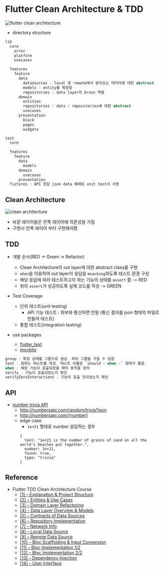 # Flutter Clean Architecture & TDD
![flutter clean architecture](https://trello-attachments.s3.amazonaws.com/5fe87c8780781a6ad73871c5/530x646/b53cb45d90b5cb4546f9985363f469c2/%E1%84%89%E1%85%B3%E1%84%8F%E1%85%B3%E1%84%85%E1%85%B5%E1%86%AB%E1%84%89%E1%85%A3%E1%86%BA_2020-12-27_%E1%84%8B%E1%85%A9%E1%84%92%E1%85%AE_9.16.08.png)

- directory structure
```dart
lib
  core
    error
    platform
    usecases

  features
    feature
      data
        datasources : local 및 remote에서 받아오는 데이터에 대한 abstract
        models : entity를 확장함
        repositories : data layer의 brain 역할
      domain
        entities
        repositories : data / repositories에 대한 abstract
        usecases
      presentation
        block
        pages
        widgets

test
  core

  features
    feature
      data
        models
      domain
        usecases
      presentation
  fixtures : API 응답 json data 예제로 unit test시 사용
```

## Clean Architecture
![clean architecture](https://trello-attachments.s3.amazonaws.com/5c47e778dc999b7f99c70736/5fe87c8780781a6ad73871c5/d1714a84d736d802c7f73ec655a84cde/%EC%8A%A4%ED%81%AC%EB%A6%B0%EC%83%B7_2020-12-27_%EC%98%A4%ED%9B%84_11.05.32.png)
- 바깥 레이어들은 안쪽 레이어에 의존성을 가짐
- 구현시 안쪽 레이어 부터 구현해야함

## TDD
- 개발 순서(RED -> Green -> Refactor)
  - Clean Architecture의 out layer에 대한 abstract class를 구현
  - `when`을 이용하여 out layer의 응답을 `moacking`하도록 테스트 환경 구성
  - 해당 응답에 따라 테스트하고자 하는 기능의 상태를 `assert` 함 -> RED
  - 위의 `assert`가 성공하도록 실제 코드를 작성 -> GREEN

- Test Coverage
  - 단위 테스트(unit testing)
    - API 기능 테스트 : 외부와 통신하면 안됨 (통신 결과를 json 형태의 파일로 만들어 테스트)
  - 통합 테스트(integration testing)

- use packages
  - [flutter_text](https://api.flutter.dev/flutter/flutter_test/flutter_test-library.html)
  - [mockito](https://pub.dev/packages/mockito)
```dart
group : 특정 상태를 그룹으로 생성. 하위 그룹을 가질 수 있음
test : 원하는 테스트를 작성. 테스트 이름은 `should ~ when ~` 형태가 좋음.
when : 해당 기능이 호출되었을 때의 동작을 정의
verify : 기능이 호출되었는지 확인
verifyZeroInteractions : 기능이 호출 안되었는지 확인
```

## API
- [number trivia API](http://numbersapi.com/)
  - http://numbersapi.com/random/trivia?json
  - http://numbersapi.com/{number}
  - edge case
    - `1e+21` 형태로 number 응답하는 경우
    ```
    {
      text: "1e+21 is the number of grains of sand on all the world's beaches put together.",
      number: 1e+21,
      found: true,
      type: "trivia"
    }
    ```

## Reference
- Flutter TDD Clean Architecture Course
  - [[1] – Explanation & Project Structure](https://www.youtube.com/watch?v=KjE2IDphA_U)
  - [[2] – Entities & Use Cases](https://www.youtube.com/watch?v=lPkWX8xFthE)
  - [[3] – Domain Layer Refactoring](https://www.youtube.com/watch?v=Mmq72a0h4jk)
  - [[4] – Data Layer Overview & Models](https://www.youtube.com/watch?v=keaTZ9M_U1A)
  - [[5] – Contracts of Data Sources](https://www.youtube.com/watch?v=m_lkZo6CYcs)
  - [[6] – Repository Implementation](https://www.youtube.com/watch?v=bfEKPKKy9dA)
  - [[7] – Network Info](https://www.youtube.com/watch?v=xWl7GzMDiwg)
  - [[8] – Local Data Source](https://www.youtube.com/watch?v=fCguzcvLka8)
  - [[9] – Remote Data Source](https://www.youtube.com/watch?v=msGsYPtZnhU)
  - [[10] – Bloc Scaffolding & Input Conversion](https://www.youtube.com/watch?v=Ulk9qUErIa4)
  - [[11] – Bloc Implementation 1/2](https://www.youtube.com/watch?v=a8f_qpVHa3w)
  - [[12] – Bloc Implementation 2/2](https://www.youtube.com/watch?v=YSNeS5S5Nqw)
  - [[13] – Dependency Injection](https://www.youtube.com/watch?v=gfLb4rqzio4)
  - [[14] – User Interface](https://www.youtube.com/watch?v=G-R-1rzR3zw)
